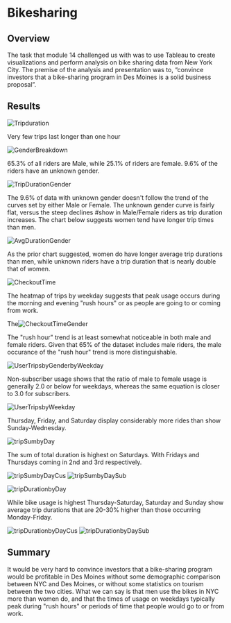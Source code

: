 # Bikesharing

## Overview
The task that module 14 challenged us with was to use Tableau to create visualizations and perform analysis on bike sharing data from New York City.  The premise of the analysis and presentation was to, “convince investors that a bike-sharing program in Des Moines is a solid business proposal”.

## Results
![Tripduration](https://user-images.githubusercontent.com/88443672/145277150-2facbdcd-afad-462f-a2f3-fe864a3b7e14.png)

Very few trips last longer than one hour

![GenderBreakdown](https://user-images.githubusercontent.com/88443672/145278824-9ec3358f-a037-4e56-86af-c148547823d7.png)

65.3% of all riders are Male, while 25.1% of riders are female.  9.6% of the riders have an unknown gender. 

![TripDurationGender](https://user-images.githubusercontent.com/88443672/145277205-6e4be513-4921-4ec7-9c23-b93094ef2a0c.png)

The 9.6% of data with unknown gender doesn't follow the trend of the curves set by either Male or Female.  The unknown gender curve is fairly flat, versus the steep declines #show in Male/Female riders as trip duration increases.  The chart below suggests women tend have longer trip times than men.

![AvgDurationGender](https://user-images.githubusercontent.com/88443672/145277244-9d49af35-b137-4643-96f7-e69e3d5716c0.png)

As the prior chart suggested, women do have longer average trip durations than men, while unknown riders have a trip duration that is nearly double that of women.

![CheckoutTime](https://user-images.githubusercontent.com/88443672/145277283-ea40ada2-7564-4cff-b8fd-9e928d200c92.png)

The heatmap of trips by weekday suggests that peak usage occurs during the morning and evening "rush hours" or as people are going to or coming from work.

The![CheckoutTimeGender](https://user-images.githubusercontent.com/88443672/145277307-73b198de-c8f7-4d62-89e7-e6dcdfcb2006.png)

The "rush hour" trend is at least somewhat noticeable in both male and female riders.  Given that 65% of the dataset includes male riders, the male occurance of the "rush hour" trend is more distinguishable.

![UserTripsbyGenderbyWeekday](https://user-images.githubusercontent.com/88443672/145277443-775f1a9c-bd03-4bb4-b025-dbbe63539c27.png)

Non-subscriber usage shows that the ratio of male to female usage is generally 2.0 or below for weekdays, whereas the same equation is closer to 3.0 for subscribers.

![UserTripsbyWeekday](https://user-images.githubusercontent.com/88443672/145277533-9ff4a8e7-3146-4f39-a3c6-a33f4d9a074c.png)

Thursday, Friday, and Saturday display considerably more rides than show Sunday-Wednesday. 

![tripSumbyDay](https://user-images.githubusercontent.com/88443672/145277746-2223eb90-5d48-48ed-baef-773dc7da4f1b.png)

The sum of total duration is highest on Saturdays.  With Fridays and Thursdays coming in 2nd and 3rd respectively.

![tripSumbyDayCus](https://user-images.githubusercontent.com/88443672/145277764-7a112ee1-0ee5-4f6b-9a5f-2fcdec098264.png)
![tripSumbyDaySub](https://user-images.githubusercontent.com/88443672/145277774-f233fd19-89a3-40c7-81f2-9b62bec83a52.png)

![tripDurationbyDay](https://user-images.githubusercontent.com/88443672/145277788-4cbaac7b-9fbc-4047-9b68-650d4c25b159.png)

While bike usage is highest Thursday-Saturday, Saturday and Sunday show average trip durations that are 20-30% higher than those occurring Monday-Friday.

![tripDurationbyDayCus](https://user-images.githubusercontent.com/88443672/145277830-91a62f9f-008e-4a0d-b587-2142bc9472fa.png)
![tripDurationbyDaySub](https://user-images.githubusercontent.com/88443672/145277838-afea4cd5-54b8-4170-9ad7-6236aef95fe0.png)

## Summary
It would be very hard to convince investors that a bike-sharing program would be profitable in Des Moines without some demographic comparison between NYC and Des Moines, or without some statistics on tourism between the two cities.  What we can say is that men use the bikes in NYC more than women do, and that the times of usage on weekdays typically peak during "rush hours" or periods of time that people would go to or from work.  


